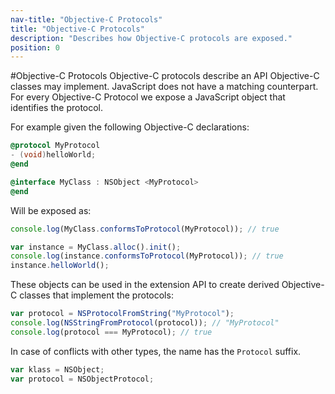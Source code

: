 ```yaml
---
nav-title: "Objective-C Protocols"
title: "Objective-C Protocols"
description: "Describes how Objective-C protocols are exposed."
position: 0
---
```


#Objective-C Protocols
Objective-C protocols describe an API Objective-C classes may implement. JavaScript does not have a matching counterpart. For every Objective-C Protocol we expose a JavaScript object that identifies the protocol.

For example given the following Objective-C declarations:
```objective-c
@protocol MyProtocol
- (void)helloWorld;
@end

@interface MyClass : NSObject <MyProtocol>
@end
```

Will be exposed as:
```javascript
console.log(MyClass.conformsToProtocol(MyProtocol)); // true

var instance = MyClass.alloc().init();
console.log(instance.conformsToProtocol(MyProtocol)); // true
instance.helloWorld();
```

These objects can be used in the extension API to create derived Objective-C classes that implement the protocols:
```javascript
var protocol = NSProtocolFromString("MyProtocol");
console.log(NSStringFromProtocol(protocol)); // "MyProtocol"
console.log(protocol === MyProtocol); // true
```

In case of conflicts with other types, the name has the `Protocol` suffix.
```javascript
var klass = NSObject;
var protocol = NSObjectProtocol;
```
